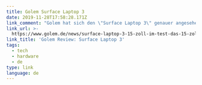 ```yaml
---
title: Golem Surface Laptop 3
date: 2019-11-28T17:58:28.171Z
link_comment: "Golem hat sich den \"Surface Laptop 3\" genauer angesehen. Ein 15\" Panel in einem 13\" Notebook und eine \"Ryzen 5 3580U\" CPU. \U0001F914\n"
link_url: >-
  https://www.golem.de/news/surface-laptop-3-15-zoll-im-test-das-15-zoll-macbook-mit-windows-10-und-ryzen-1911-144837.html
link_title: 'Golem Review: Surface Laptop 3'
tags:
  - tech
  - hardware
  - de
type: link
language: de
---
```


